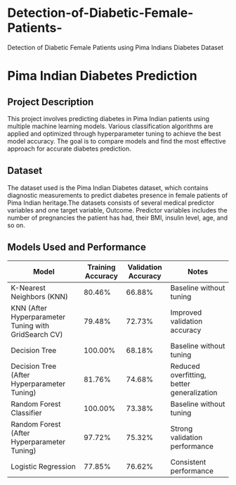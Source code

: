 # Detection-of-Diabetic-Female-Patients-
Detection of Diabetic Female Patients using Pima Indians Diabetes Dataset

# Pima Indian Diabetes Prediction

## Project Description
This project involves predicting diabetes in Pima Indian patients using multiple machine learning models. Various classification algorithms are applied and optimized through hyperparameter tuning to achieve the best model accuracy. The goal is to compare models and find the most effective approach for accurate diabetes prediction.

## Dataset
The dataset used is the Pima Indian Diabetes dataset, which contains diagnostic measurements to predict diabetes presence in female patients of Pima Indian heritage.The datasets consists of several medical predictor variables and one target variable, Outcome. Predictor variables includes the number of pregnancies the patient has had, their BMI, insulin level, age, and so on.

## Models Used and Performance

| Model                       | Training Accuracy           | Validation Accuracy         | Notes                        |
|-----------------------------|----------------------------|-----------------------------|------------------------------|
| K-Nearest Neighbors (KNN)   | 80.46%                     | 66.88%                      | Baseline without tuning       |
| KNN (After Hyperparameter Tuning with GridSearch CV) | 79.48% | 72.73%                      | Improved validation accuracy   |
| Decision Tree               | 100.00%                    | 68.18%                      | Baseline without tuning       |
| Decision Tree (After Hyperparameter Tuning) | 81.76%          | 74.68%                      | Reduced overfitting, better generalization |
| Random Forest Classifier    | 100.00%                    | 73.38%                      | Baseline without tuning       |
| Random Forest (After Hyperparameter Tuning) | 97.72%          | 75.32%                      | Strong validation performance |
| Logistic Regression         | 77.85%                     | 76.62%                      | Consistent performance        |


